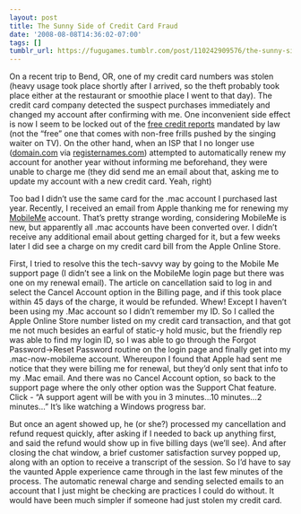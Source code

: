 ```yaml
---
layout: post
title: The Sunny Side of Credit Card Fraud
date: '2008-08-08T14:36:02-07:00'
tags: []
tumblr_url: https://fugugames.tumblr.com/post/110242909576/the-sunny-side-of-credit-card-fraud
---
```

On a recent trip to Bend, OR, one of my credit card numbers was stolen (heavy usage took place shortly after I arrived, so the theft probably took place either at the restaurant or smoothie place I went to that day). The credit card company detected the suspect purchases immediately and changed my account after confirming with me. One inconvenient side effect is now I seem to be locked out of the [free credit reports](http://www.annualcreditreport.com/) mandated by law (not the “free” one that comes with non-free frills pushed by the singing waiter on TV). On the other hand, when an ISP that I no longer use ([domain.com](http://domain.com/) via [registernames.com](http://registernames.com/)) attempted to automatically renew my account for another year without informing me beforehand, they were unable to charge me (they did send me an email about that, asking me to update my account with a new credit card. Yeah, right)

Too bad I didn’t use the same card for the .mac account I purchased last year. Recently, I received an email from Apple thanking me for renewing my [MobileMe](http://www.apple.com/mobileme/) account. That’s pretty strange wording, considering MobileMe is new, but apparently all .mac accounts have been converted over. I didn’t receive any additional email about getting charged for it, but a few weeks later I did see a charge on my credit card bill from the Apple Online Store.

First, I tried to resolve this the tech-savvy way by going to the Mobile Me support page (I didn’t see a link on the MobileMe login page but there was one on my renewal email). The article on cancellation said to log in and select the Cancel Account option in the Billing page, and if this took place within 45 days of the charge, it would be refunded. Whew! Except I haven’t been using my .Mac account so I didn’t remember my ID. So I called the Apple Online Store number listed on my credit card transaction, and that got me not much besides an earful of static-y hold music, but the friendly rep was able to find my login ID, so I was able to go through the Forgot Password-\>Reset Password routine on the login page and finally get into my .mac-now-mobileme account. Whereupon I found that Apple had sent me notice that they were billing me for renewal, but they’d only sent that info to my .Mac email. And there was no Cancel Account option, so back to the support page where the only other option was the Support Chat feature. Click - “A support agent will be with you in 3 minutes…10 minutes…2 minutes…” It’s like watching a Windows progress bar.

But once an agent showed up, he (or she?) processed my cancellation and refund request quickly, after asking if I needed to back up anything first, and said the refund would show up in five billing days (we’ll see). And after closing the chat window, a brief customer satisfaction survey popped up, along with an option to receive a transcript of the session. So I’d have to say the vaunted Apple experience came through in the last few minutes of the process. The automatic renewal charge and sending selected emails to an account that I just might be checking are practices I could do without. It would have been much simpler if someone had just stolen my credit card.

